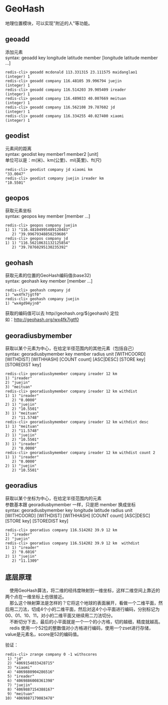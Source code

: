 # GeoHash
地理位置模块，可以实现"附近的人"等功能。


## geoadd
添加元素  
syntax: geoadd key longitude latitude member [longitude latitude member ...]
```
redis-cli> geoadd mcdonald 113.331315 23.111575 maidanglao1
(integer) 1
redis-cli> geoadd company 116.48105 39.996794 juejin
(integer) 1
redis-cli> geoadd company 116.514203 39.905409 ireader
(integer) 1
redis-cli> geoadd company 116.489033 40.007669 meituan
(integer) 1
redis-cli> geoadd company 116.562108 39.787602 jd
(integer) 1
redis-cli> geoadd company 116.334255 40.027400 xiaomi
(integer) 1
```

## geodist
元素间的距离  
syntax: geodist key member1 member2 [unit]  
单位可以是：m(米)、km(公里)、ml(英里)、ft(尺)
```
redis-cli> geodist company jd xiaomi km
"33.0047"
redis-cli> geodist company juejin ireader km
"10.5501"
```

## geopos
获取元素坐标  
syntax: geopos key member [member ...]
```
redis-cli> geopos company juejin
1) 1) "116.48104995489120483"
   2) "39.99679348858259686"
redis-cli> geopos company jd
1) 1) "116.56210631132125854"
   2) "39.78760295130235392"
```

## geohash
获取元素的位置的GeoHash编码值(base32)  
syntax: geohash key member [member ...]
```
redis-cli> geohash company jd
1) "wx4fk7jgtf0"
redis-cli> geohash company juejin
1) "wx4gd94yjn0"
```
获取的编码值可以去 http//geohash.org/${geohash} 定位  
如：http://geohash.org/wx4fk7jgtf0


## georadiusbymember
获取以某个元素为中心，在给定半径范围内的其他元素（包括自己）  
syntax: georadiusbymember key member radius unit [WITHCOORD] [WITHDIST] [WITHHASH] [COUNT count] [ASC|DESC] [STORE key] [STOREDIST key]
```
redis-cli> georadiusbymember company ireader 12 km 
1) "ireader"
2) "juejin"
3) "meituan"
redis-cli> georadiusbymember company ireader 12 km withdist
1) 1) "ireader"
   2) "0.0000"
2) 1) "juejin"
   2) "10.5501"
3) 1) "meituan"
   2) "11.5748"
redis-cli> georadiusbymember company ireader 12 km withdist desc
1) 1) "meituan"
   2) "11.5748"
2) 1) "juejin"
   2) "10.5501"
3) 1) "ireader"
   2) "0.0000"
redis-cli> georadiusbymember company ireader 12 km withdist count 2
1) 1) "ireader"
   2) "0.0000"
2) 1) "juejin"
   2) "10.5501"
```

## georadius
获取以某个坐标为中心，在给定半径范围内的元素  
参数基本跟 georadiusbymember 一样，只是把 member 换成坐标  
syntax: georadiusbymember key longitude latitude radius unit [WITHCOORD] [WITHDIST] [WITHHASH] [COUNT count] [ASC|DESC] [STORE key] [STOREDIST key]
```
redis-cli> georadius company 116.514202 39.9 12 km 
1) "ireader"
2) "juejin"
redis-cli> georadius company 116.514202 39.9 12 km  withdist
1) 1) "ireader"
   2) "0.6016"
2) 1) "juejin"
   2) "11.1309"
```

## 底层原理
&ensp;&ensp;使用GeoHash算法，将二维的经纬度映射到一维坐标，这样二维空间上靠近的两个点在一维坐标上也很接近。  
&ensp;&ensp;那么这个映射算法是怎样的？它将这个地球的表面展开，看做一个二维平面，然后用二刀法，切成4个小的二维平面，然后对这4个小平面进行编码，分别标记为00、01、10、11，对小的二维平面又继续用二刀法切分。  
&ensp;&ensp;不断切分下去，最后的小平面就是一个一个的小方格，切的越细，精度就越高。  
&ensp;&ensp;redis 使用一个52位的整数值对小方格进行编码，使用一个zset进行存储，value是元素名，score是52的编码值。

验证：
```
redis-cli> zrange company 0 -1 withscores
 1) "jd"
 2) "4069154033428715"
 3) "xiaomi"
 4) "4069880904286516"
 5) "ireader"
 6) "4069886008361398"
 7) "juejin"
 8) "4069887154388167"
 9) "meituan"
10) "4069887179083478"
```